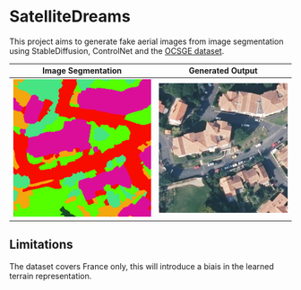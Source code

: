 SatelliteDreams
======

This project aims to generate fake aerial images from image segmentation using StableDiffusion, ControlNet and the [OCSGE dataset](https://ignf.github.io/FLAIR/).

Image Segmentation         |  Generated Output
:-------------------------:|:-------------------------:
![](images/msk_ex.png)     |  ![](images/img_ex.png)

## Limitations

The dataset covers France only, this will introduce a biais in the learned terrain representation.
